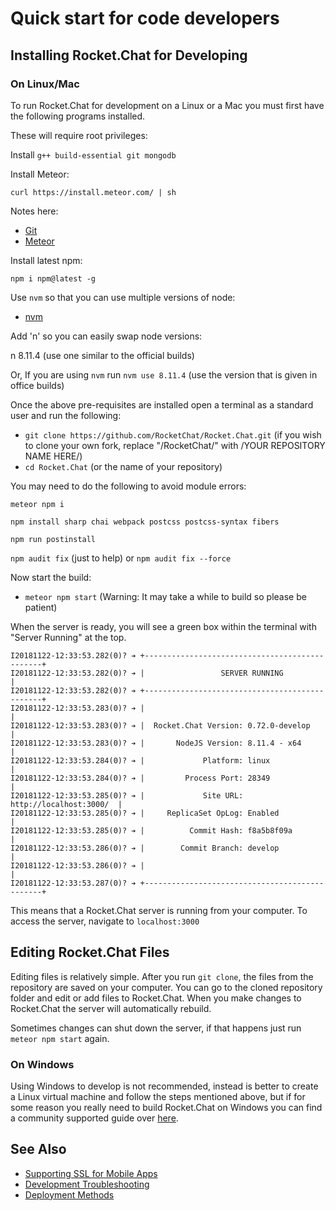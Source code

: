 # Quick start for code developers

## Installing Rocket.Chat for Developing

### On Linux/Mac

To run Rocket.Chat for development on a Linux or a Mac you must first have the following programs installed.

These will require root privileges:

Install `g++ build-essential git mongodb`

Install Meteor:

`curl https://install.meteor.com/ | sh`

Notes here:

- [Git](https://git-scm.com/book/en/v2/Getting-Started-Installing-Git)
- [Meteor](https://www.meteor.com/install)

Install latest npm:

`npm i npm@latest -g`

Use `nvm` so that you can use multiple versions of node:

- [nvm](https://www.liquidweb.com/kb/how-to-install-nvm-node-version-manager-for-node-js-on-ubuntu-12-04-lts/)

Add 'n' so you can easily swap node versions:

n 8.11.4 (use one similar to the official builds)

Or, If you are using `nvm` run `nvm use 8.11.4` (use the version that is given in office builds)

Once the above pre-requisites are installed open a terminal as a standard user and run the following:

- `git clone https://github.com/RocketChat/Rocket.Chat.git` (if you wish to clone your own fork, replace "/RocketChat/" with /YOUR REPOSITORY NAME HERE/)
- `cd Rocket.Chat` (or the name of your repository)

You may need to do the following to avoid module errors:

`meteor npm i`

`npm install sharp chai webpack postcss postcss-syntax fibers`

`npm run postinstall`

`npm audit fix` (just to help) or `npm audit fix --force`

Now start the build:

- `meteor npm start` (Warning: It may take a while to build so please be patient)

When the server is ready, you will see a green box within the terminal with "Server Running" at the top.

```
I20181122-12:33:53.282(0)? ➔ +-----------------------------------------------+
I20181122-12:33:53.282(0)? ➔ |                 SERVER RUNNING                |
I20181122-12:33:53.282(0)? ➔ +-----------------------------------------------+
I20181122-12:33:53.283(0)? ➔ |                                               |
I20181122-12:33:53.283(0)? ➔ |  Rocket.Chat Version: 0.72.0-develop          |
I20181122-12:33:53.283(0)? ➔ |       NodeJS Version: 8.11.4 - x64            |
I20181122-12:33:53.284(0)? ➔ |             Platform: linux                   |
I20181122-12:33:53.284(0)? ➔ |         Process Port: 28349                   |
I20181122-12:33:53.285(0)? ➔ |             Site URL: http://localhost:3000/  |
I20181122-12:33:53.285(0)? ➔ |     ReplicaSet OpLog: Enabled                 |
I20181122-12:33:53.285(0)? ➔ |          Commit Hash: f8a5b8f09a              |
I20181122-12:33:53.286(0)? ➔ |        Commit Branch: develop                 |
I20181122-12:33:53.286(0)? ➔ |                                               |
I20181122-12:33:53.287(0)? ➔ +-----------------------------------------------+
```

This means that a Rocket.Chat server is running from your computer. To access the server, navigate to `localhost:3000`

## Editing Rocket.Chat Files

Editing files is relatively simple. After you run `git clone`, the files from the repository are saved on
your computer. You can go to the cloned repository folder and edit or add files to Rocket.Chat.
When you make changes to Rocket.Chat the server will automatically rebuild.

Sometimes changes can shut down the server, if that happens just run `meteor npm start` again.

### On Windows

Using Windows to develop is not recommended, instead is better to create a Linux virtual machine and follow the steps mentioned above, but if for some reason you really need to build Rocket.Chat on Windows you can find a community supported guide over [here](../../installation/community-supported-installation/windows-server/).

## See Also

- [Supporting SSL for Mobile Apps](../mobile-apps/supporting-ssl/)
- [Development Troubleshooting](../../developer-guides/troubleshooting/)
- [Deployment Methods](../../installation/paas-deployments/)

